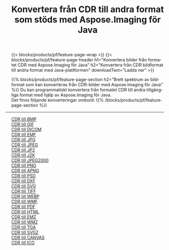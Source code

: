 ﻿---
title: Konvertera från CDR till andra format som stöds med Aspose.Imaging för Java 
weight: 3920
url: /sv/java/conversion/from/cdr 
lang: sv
langdirlevel: 2
locales: zh-hans,ja,it,ru,de,es,fr,nl,id,lt,pl,pt,vi,tr,ko,zh-hant,ar,hi,th,sv,cs,uk,he
description: Aspose.Imaging kan enkelt konvertera från CDR till andra format med hjälp av Java-plattformen
---

{{< blocks/products/pf/feature-page-wrap >}}
{{< blocks/products/pf/feature-page-header h1="Konvertera bilder från formatet CDR med Aspose.Imaging för Java" h2="Konvertera från CDR bildformat till andra format med Java-plattformen" downloadText="Ladda ner" >}}


{{% blocks/products/pf/feature-page-section  h2="Brett spektrum av bildformat som kan konverteras från CDR-bilder med Aspose.Imaging för Java" %}}
Du kan programmatiskt konvertera från formatet CDR till andra tillgängliga format med hjälp av
Aspose.Imaging för Java.
<br/>
Det finns följande konverteringar ombord:
{{% /blocks/products/pf/feature-page-section %}}
<div class="container-fluid productfamilypage bg-gray">
    <div class="convertypes bg-gray agp-content section">
        <div class="container">
		<hr style="margin-left:-20px;"/>
		<div class="row other-converters">
		    <div class='col-md-2 other-converter remove-lp remove-rp'><a href="/imaging/sv/java/conversion/cdr-to-bmp" >CDR till BMP</a></div><div class='col-md-2 other-converter remove-lp remove-rp'><a href="/imaging/sv/java/conversion/cdr-to-gif" >CDR till GIF</a></div><div class='col-md-2 other-converter remove-lp remove-rp'><a href="/imaging/sv/java/conversion/cdr-to-dicom" >CDR till DICOM</a></div><div class='col-md-2 other-converter remove-lp remove-rp'><a href="/imaging/sv/java/conversion/cdr-to-emf" >CDR till EMF</a></div><div class='col-md-2 other-converter remove-lp remove-rp'><a href="/imaging/sv/java/conversion/cdr-to-jpg" >CDR till JPG</a></div><div class='col-md-2 other-converter remove-lp remove-rp'><a href="/imaging/sv/java/conversion/cdr-to-jpeg" >CDR till JPEG</a></div><div class='col-md-2 other-converter remove-lp remove-rp'><a href="/imaging/sv/java/conversion/cdr-to-jp2" >CDR till JP2</a></div><div class='col-md-2 other-converter remove-lp remove-rp'><a href="/imaging/sv/java/conversion/cdr-to-j2k" >CDR till J2K</a></div><div class='col-md-2 other-converter remove-lp remove-rp'><a href="/imaging/sv/java/conversion/cdr-to-jpeg2000" >CDR till JPEG2000</a></div><div class='col-md-2 other-converter remove-lp remove-rp'><a href="/imaging/sv/java/conversion/cdr-to-png" >CDR till PNG</a></div><div class='col-md-2 other-converter remove-lp remove-rp'><a href="/imaging/sv/java/conversion/cdr-to-apng" >CDR till APNG</a></div><div class='col-md-2 other-converter remove-lp remove-rp'><a href="/imaging/sv/java/conversion/cdr-to-psd" >CDR till PSD</a></div><div class='col-md-2 other-converter remove-lp remove-rp'><a href="/imaging/sv/java/conversion/cdr-to-dxf" >CDR till DXF</a></div><div class='col-md-2 other-converter remove-lp remove-rp'><a href="/imaging/sv/java/conversion/cdr-to-svg" >CDR till SVG</a></div><div class='col-md-2 other-converter remove-lp remove-rp'><a href="/imaging/sv/java/conversion/cdr-to-tiff" >CDR till TIFF</a></div><div class='col-md-2 other-converter remove-lp remove-rp'><a href="/imaging/sv/java/conversion/cdr-to-webp" >CDR till WEBP</a></div><div class='col-md-2 other-converter remove-lp remove-rp'><a href="/imaging/sv/java/conversion/cdr-to-wmf" >CDR till WMF</a></div><div class='col-md-2 other-converter remove-lp remove-rp'><a href="/imaging/sv/java/conversion/cdr-to-pdf" >CDR till PDF</a></div><div class='col-md-2 other-converter remove-lp remove-rp'><a href="/imaging/sv/java/conversion/cdr-to-html" >CDR till HTML</a></div><div class='col-md-2 other-converter remove-lp remove-rp'><a href="/imaging/sv/java/conversion/cdr-to-emz" >CDR till EMZ</a></div><div class='col-md-2 other-converter remove-lp remove-rp'><a href="/imaging/sv/java/conversion/cdr-to-wmz" >CDR till WMZ</a></div><div class='col-md-2 other-converter remove-lp remove-rp'><a href="/imaging/sv/java/conversion/cdr-to-tga" >CDR till TGA</a></div><div class='col-md-2 other-converter remove-lp remove-rp'><a href="/imaging/sv/java/conversion/cdr-to-svgz" >CDR till SVGZ</a></div><div class='col-md-2 other-converter remove-lp remove-rp'><a href="/imaging/sv/java/conversion/cdr-to-canvas" >CDR till CANVAS</a></div><div class='col-md-2 other-converter remove-lp remove-rp'><a href="/imaging/sv/java/conversion/cdr-to-ico" >CDR till ICO</a></div>
                </div>
        </div>
    </div>
</div>
<br/>

